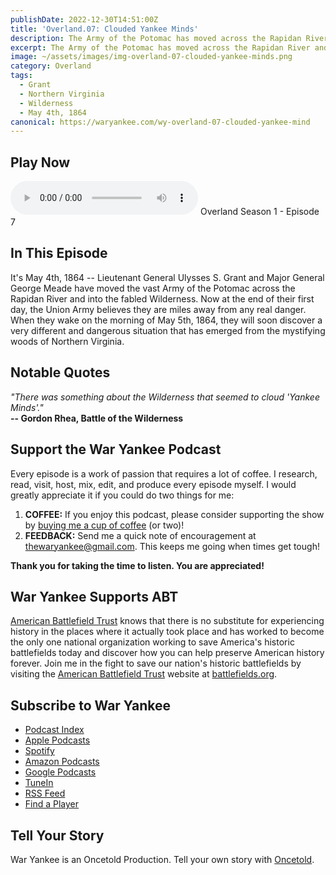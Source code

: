 ```yaml
---
publishDate: 2022-12-30T14:51:00Z
title: 'Overland.07: Clouded Yankee Minds'
description: The Army of the Potomac has moved across the Rapidan River and into the fabled Wilderness and believes they are miles away from any real danger.
excerpt: The Army of the Potomac has moved across the Rapidan River and into the fabled Wilderness and believes they are miles away from any real danger.
image: ~/assets/images/img-overland-07-clouded-yankee-minds.png
category: Overland
tags:
  - Grant
  - Northern Virginia
  - Wilderness
  - May 4th, 1864
canonical: https://waryankee.com/wy-overland-07-clouded-yankee-mind
---
```


## Play Now

<audio id="player" controls type="audio/mpeg" src="https://op3.dev/e/storage.googleapis.com/storage.oncetold.net/80000013/20800026/wy07-clouded-yankee-minds.mp3">Your browser does not support the audio element.</audio>
Overland Season 1 - Episode 7

## In This Episode

It's May 4th, 1864 -- Lieutenant General Ulysses S. Grant and Major General George Meade have moved the vast Army of the Potomac across the Rapidan River and into the fabled Wilderness. Now at the end of their first day, the Union Army believes they are miles away from any real danger. When they wake on the morning of May 5th, 1864, they will soon discover a very different and dangerous situation that has emerged from the mystifying woods of Northern Virginia.

## Notable Quotes

_"There was something about the Wilderness that seemed to cloud 'Yankee Minds'."_<br />
**-- Gordon Rhea, Battle of the Wilderness**

## Support the War Yankee Podcast

Every episode is a work of passion that requires a lot of coffee. I research, read, visit, host, mix, edit, and produce every episode myself. I would greatly appreciate it if you could do two things for me:

1. **COFFEE:** If you enjoy this podcast, please consider supporting the show by <a href="https://www.buymeacoffee.com/waryankee" target="_blank">buying me a cup of coffee</a> (or two)!
2. **FEEDBACK:** Send me a quick note of encouragement at <a href="mailto:thewaryankee@gmail.com" target="_blank">thewaryankee@gmail.com</a>. This keeps me going when times get tough!

**Thank you for taking the time to listen. You are appreciated!**

## War Yankee Supports ABT

<a href="https://battlefields.org/" target="_blank">American Battlefield Trust</a> knows that there is no substitute for experiencing history in the places where it actually took place and has worked to become the only one national organization working to save America's historic battlefields today and discover how you can help preserve American history forever. Join me in the fight to save our nation's historic battlefields by visiting the <a href="https://battlefields.org/" target="_blank">American Battlefield Trust</a> website at <a href="https://battlefields.org/" target="_blank">battlefields.org</a>.

## Subscribe to War Yankee

- [Podcast Index](https://podcastindex.org/podcast/452056)
- [Apple Podcasts](https://podcasts.apple.com/us/podcast/war-yankee-overland/id1522169260)
- [Spotify](https://open.spotify.com/show/11DdsrFO3YzN21OCcUd00b)
- [Amazon Podcasts](https://music.amazon.com/podcasts/992ad074-6693-4521-b97e-fb46ecfb10fa/war-yankee---overland)
- [Google Podcasts](https://podcasts.google.com/feed/aHR0cHM6Ly93YXJ5YW5rZWUubGlic3luLmNvbS9yc3M)
- [TuneIn](https://tunein.com/podcasts/Education-Podcasts/War-Yankee-p1345650/)
- [RSS Feed](https://storage.googleapis.com/feeds.oncetold.net/80000013.rss)
- [Find a Player](https://podnews.net/podcast/i7h7d)

## Tell Your Story

War Yankee is an Oncetold Production. Tell your own story with <a href="https://oncetold.us" target="_blank">Oncetold</a>.
